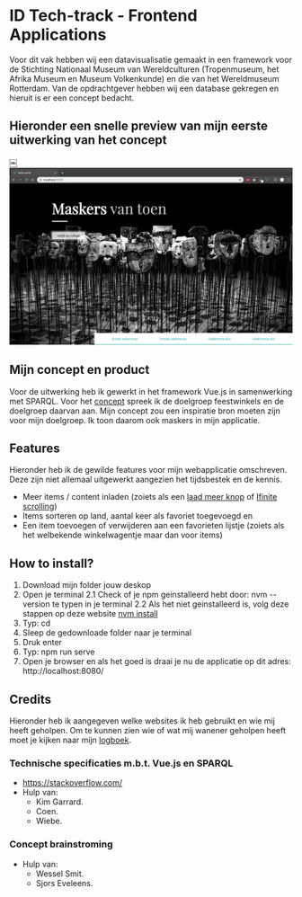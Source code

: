 # ID Tech-track - Frontend Applications
Voor dit vak hebben wij een datavisualisatie gemaakt in een framework voor de Stichting Nationaal Museum van Wereldculturen (Tropenmuseum, het Afrika Museum en Museum Volkenkunde) en die van het Wereldmuseum Rotterdam. Van de opdrachtgever hebben wij een database gekregen en hieruit is er een concept bedacht.

## Hieronder een snelle preview van mijn eerste uitwerking van het concept
￼![Eerste afbeelding Maskers van Toen](https://github.com/RoyCsuka/assets/blob/master/maskersvantoen.png?raw=true)

## Mijn concept en product
Voor de uitwerking heb ik gewerkt in het framework Vue.js in samenwerking met SPARQL. Voor het [concept](https://github.com/RoyCsuka/frontend-applications/wiki/Concept) spreek ik de doelgroep feestwinkels en de doelgroep daarvan aan. Mijn concept zou een inspiratie bron moeten zijn voor mijn doelgroep. Ik toon daarom ook maskers in mijn applicatie.

## Features
Hieronder heb ik de gewilde features voor mijn webapplicatie omschreven. Deze zijn niet allemaal uitgewerkt aangezien het tijdsbestek en de kennis.
- Meer items / content inladen (zoiets als een [laad meer knop](https://i.stack.imgur.com/hqCe1.jpg) of [Ifinite scrolling](https://www.nngroup.com/articles/infinite-scrolling/))
- Items sorteren op land, aantal keer als favoriet toegevoegd en
- Een item toevoegen of verwijderen aan een favorieten lijstje (zoiets als het welbekende winkelwagentje maar dan voor items)

## How to install?
1. Download mijn folder jouw deskop
2. Open je terminal
2.1 Check of je npm geinstalleerd hebt door: nvm --version te typen in je terminal
2.2 Als het niet geinstalleerd is, volg deze stappen op deze website [nvm install](https://nodesource.com/blog/installing-node-js-tutorial-using-nvm-on-mac-os-x-and-ubuntu/)
3. Typ: cd
4. Sleep de gedownloade folder naar je terminal
5. Druk enter
6. Typ: npm run serve
7. Open je browser en als het goed is draai je nu de applicatie op dit adres: http://localhost:8080/

## Credits
Hieronder heb ik aangegeven welke websites ik heb gebruikt en wie mij heeft geholpen. Om te kunnen zien wie of wat mij wanener geholpen heeft moet je kijken naar mijn [logboek](https://github.com/RoyCsuka/frontend-applications/wiki/Vue).
### Technische specificaties m.b.t. Vue.js en SPARQL
- https://stackoverflow.com/
- Hulp van:
  - Kim Garrard.
  - Coen.
  - Wiebe.
### Concept brainstroming
- Hulp van:
  - Wessel Smit.
  - Sjors Eveleens.
